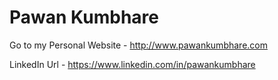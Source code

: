 # Pawan Kumbhare
Go to my Personal Website - http://www.pawankumbhare.com

LinkedIn Url - https://www.linkedin.com/in/pawankumbhare

